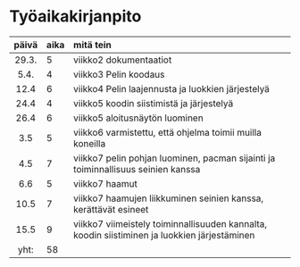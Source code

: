 

# Työaikakirjanpito

| päivä | aika | mitä tein  |
| :----:|:-----| :-----|
| 29.3. | 5    | viikko2 dokumentaatiot |
| 5.4. | 4    | viikko3 Pelin koodaus |
|12.4  | 6    | viikko4 Pelin laajennusta ja luokkien järjestelyä |
|24.4  | 4    | viikko5 koodin siistimistä ja järjestelyä |
|26.4  | 6    | viikko5 aloitusnäytön luominen
|3.5  | 5    | viikko6 varmistettu, että ohjelma toimii muilla koneilla
|4.5  | 7    | viikko7 pelin pohjan luominen, pacman sijainti ja toiminnallisuus seinien kanssa
|6.6 | 5     | viikko7 haamut
|10.5 | 7    | viikko7 haamujen liikkuminen seinien kanssa, kerättävät esineet
|15.5 | 9    | viikko7 viimeistely toiminnallisuuden kannalta, koodin siistiminen ja luokkien järjestäminen
| yht: | 58  |
